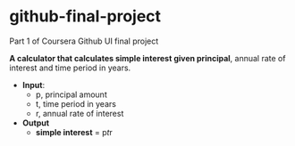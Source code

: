 # github-final-project
Part 1 of Coursera Github UI final project

**A calculator that calculates simple interest given principal**, annual rate of interest and time period in years.

- **Input**:
   - p, principal amount
   - t, time period in years
   - r, annual rate of interest
- **Output**
   - **simple interest** = p*t*r
